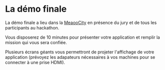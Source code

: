 # La démo finale

La démo finale a lieu dans la [MeaooCity](city.md) en présence du jury et de tous les participants au hackathon.

Vous disposerez de 10 minutes pour présenter votre application et remplir la mission qui vous sera confiée.

Plusieurs écrans géants vous permettront de projeter l'affichage de votre application (prévoyez les adapateurs nécessaires à vos machines pour se connecter à une prise HDMI).

